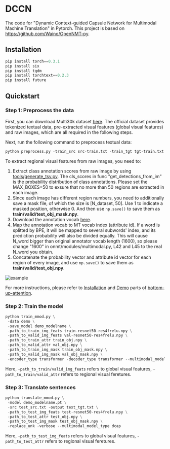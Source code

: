 # DCCN
The code for "Dynamic Context-guided Capsule Network for Multimodal Machine Translation" in Pytorch. 
This project is based on https://github.com/Waino/OpenNMT-py. 

## Installation
```python
pip install torch==0.3.1
pip install six
pip install tqdm
pip install torchtext==0.2.3
pip install future
```

## Quickstart
### Step 1: Preprocess the data
First, you can download Multi30k dataset [here](https://github.com/multi30k/dataset). The official dataset provides tokenized textual data, pre-extracted visual features (global visual features) and raw images, which are all required in the following steps. 

Next, run the following command to preprocess textual data:
```python
python preprocess.py -train_src src-train.txt -train_tgt tgt-train.txt -valid_src src-val.txt -valid_tgt tgt-val.txt -save_data demo
```

To extract regional visual features from raw images, you need to: 
1) Extract class annotation scores from raw image by using [tools/generate_tsv.py](https://github.com/peteanderson80/bottom-up-attention/blob/master/tools/generate_tsv.py). The cls_scores in func "get_detections_from_im" is the probability distribution of class annotations. Please set the MAX_BOXES=50 to exsure that no more than 50 regions are extracted in each image.
2) Since each image has different region numbers, you need to additionally save a mask file, of which the size is \[N_dataset, 50\]. Use 1 to indicate a masked position, otherwise 0. And then use ``np.save()``  to save them as **train/valid/test_obj_mask.npy**.
3) Download the annotation vocab [here](https://github.com/peteanderson80/bottom-up-attention/blob/master/data/genome/1600-400-20/objects_vocab.txt). 
4) Map the annotation vocab to MT vocab index (attribute id). If a word is splitted by BPE, it will be mapped to several subwords' index, and its prediction probability will also be divided equally. This will cause N_word bigger than original annotator vocab length (1600), so please change "1600" in onmt/modules/multimodal.py, L42 and L45 to the real N_word you obtain.  
5) Concatenate the probability vector and attribute id vector for each region of every image, and use ``np.save()`` to save them as **train/valid/test_obj.npy**.

![example](github.com/DeepLearnXMU/DCCN/blob/master/example.png)

For more instructions, please refer to [Installation](https://github.com/peteanderson80/bottom-up-attention#installation) and [Demo](https://github.com/peteanderson80/bottom-up-attention#demo) parts of [bottom-up-attention](https://github.com/peteanderson80/bottom-up-attention).


### Step 2: Train the model
```python
python train_mmod.py \
 -data demo \
 -save_model demo_modelname \
 -path_to_train_img_feats train-resnet50-res4frelu.npy \
 -path_to_valid_img_feats val-resnet50-res4frelu.npy \
 -path_to_train_attr train_obj.npy \
 -path_to_valid_attr val_obj.npy \
 -path_to_train_img_mask train_obj_mask.npy \
 -path_to_valid_img_mask val_obj_mask.npy \
 -encoder_type transformer -decoder_type transformer --multimodal_model_type dcap
```
Here, ``-path_to_train/valid_img_feats`` refers to global visual features, ``-path_to_train/valid_attr`` refers to regional visual feretures.


### Step 3: Translate sentences
```python
python translate_mmod.py \
 -model demo_modelname.pt \
 -src test_src.txt -output text_tgt.txt \
 -path_to_test_img_feats test-resnet50-res4frelu.npy \
 -path_to_test_attr test_obj.npy \
 -path_to_test_img_mask test_obj_mask.npy \
 -replace_unk -verbose --multimodal_model_type dcap
```
Here, ``-path_to_test_img_feats`` refers to global visual features, ``-path_to_test_attr`` refers to regional visual feretures.
